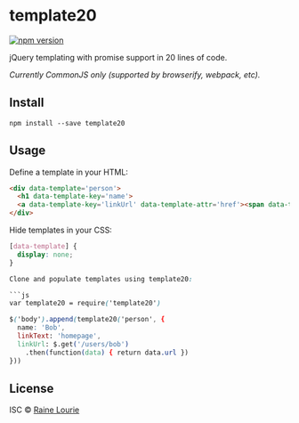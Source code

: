 # template20
[![npm version](https://img.shields.io/npm/v/template20.svg)](https://npmjs.org/package/template20) 

jQuery templating with promise support in 20 lines of code.

*Currently CommonJS only (supported by browserify, webpack, etc).*

## Install

```
npm install --save template20
```

## Usage

Define a template in your HTML:

```html
<div data-template='person'>
  <h1 data-template-key='name'>
  <a data-template-key='linkUrl' data-template-attr='href'><span data-template-key='linkText'></span></a>
</div>
```

Hide templates in your CSS:

```css
[data-template] {
  display: none;
}

Clone and populate templates using template20:

```js
var template20 = require('template20')

$('body').append(template20('person', {
  name: 'Bob',
  linkText: 'homepage',
  linkUrl: $.get('/users/bob')
    .then(function(data) { return data.url })
}))
```

## License

ISC © [Raine Lourie](https://github.com/metaraine)
